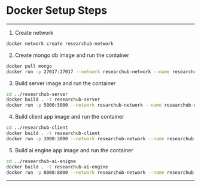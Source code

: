 # Docker Setup Steps

---

1. Create network
```bash
docker network create researchub-network
```


2. Create mongo db image and run the container
```bash
docker pull mongo
docker run -p 27017:27017 --network researchub-network --name researchub-monogo-db mongo
```

3. Build server image and run the container 
```bash
cd ../researchub-server
docker build . -t researchub-server
docker run -p 5000:5000 --network resarchub-network --name researchub-server researchub-server
```

4. Build client app image and run the container
```bash
cd ../researchub-client
docker build . -t researchub-client
docker run -p 3000:3000 --network researchub-network --name researchub-client researchub-client
```

5. Build ai engine app image and run the container
```bash
cd ../researchub-ai-enigne
docker build . -t researchub-ai-engine
docker run -p 8000:8000 --network researchub-network --name researchub-ai-engine researchub-ai-engine
```


---